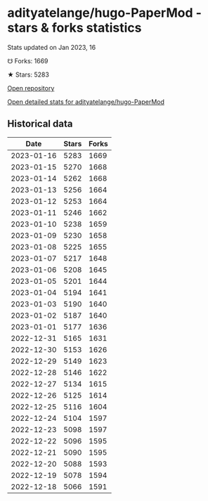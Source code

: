# adityatelange/hugo-PaperMod - stars & forks statistics

Stats updated on Jan 2023, 16

☋ Forks: 1669

★ Stars: 5283

[Open repository](https://github.com/adityatelange/hugo-PaperMod)

[Open detailed stats for adityatelange/hugo-PaperMod](https://reviewgithub.com/rep/adityatelange/hugo-PaperMod)

## Historical data
| Date | Stars | Forks |
|------|-------|-------|
| 2023-01-16 | 5283 | 1669 | 
| 2023-01-15 | 5270 | 1668 | 
| 2023-01-14 | 5262 | 1668 | 
| 2023-01-13 | 5256 | 1664 | 
| 2023-01-12 | 5253 | 1664 | 
| 2023-01-11 | 5246 | 1662 | 
| 2023-01-10 | 5238 | 1659 | 
| 2023-01-09 | 5230 | 1658 | 
| 2023-01-08 | 5225 | 1655 | 
| 2023-01-07 | 5217 | 1648 | 
| 2023-01-06 | 5208 | 1645 | 
| 2023-01-05 | 5201 | 1644 | 
| 2023-01-04 | 5194 | 1641 | 
| 2023-01-03 | 5190 | 1640 | 
| 2023-01-02 | 5187 | 1640 | 
| 2023-01-01 | 5177 | 1636 | 
| 2022-12-31 | 5165 | 1631 | 
| 2022-12-30 | 5153 | 1626 | 
| 2022-12-29 | 5149 | 1623 | 
| 2022-12-28 | 5146 | 1622 | 
| 2022-12-27 | 5134 | 1615 | 
| 2022-12-26 | 5125 | 1614 | 
| 2022-12-25 | 5116 | 1604 | 
| 2022-12-24 | 5104 | 1597 | 
| 2022-12-23 | 5098 | 1597 | 
| 2022-12-22 | 5096 | 1595 | 
| 2022-12-21 | 5090 | 1595 | 
| 2022-12-20 | 5088 | 1593 | 
| 2022-12-19 | 5078 | 1594 | 
| 2022-12-18 | 5066 | 1591 | 


